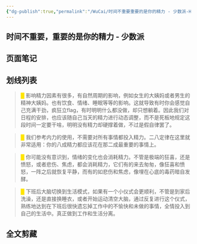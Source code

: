 ```yaml
---
{"dg-publish":true,"permalink":"/WuCai/时间不重要重要的是你的精力 - 少数派-H82EDDC/"}
---
```



## 时间不重要，重要的是你的精力 - 少数派 

## 页面笔记


## 划线列表
> <font color="#FFE500">█  </font>影响精力因素有很多，有自然周期的影响，例如女生的大姨妈或者男生的精神大姨妈。也有饮食、情绪、睡眠等等的影响。这就导致有时你会感觉自己充满干劲，疯狂立flag，有时明明什么都没做，却只想躺着。因此我们对日程的安排，也应该随自己当天的精力进行动态调整，而不是死板地规定这段时间一定要干啥，明明没有精力却硬撑着做，不过是假自律罢了。

> <font color="#FFE500">█  </font>我们参考内力的使用，不需要对所有事情都投入精力。二八定律在这里就非常适用：你的八成精力都应该花在那二成最重要的事情上。

> <font color="#FFE500">█  </font>你可能没有意识到，情绪的变化也会消耗精力。不管是极端的狂喜，还是愤怒，或者悲伤、焦虑，都会消耗精力，它们有的来去匆匆，像狂喜和愤怒，一阵之后就恢复平静，而有的如悲伤和焦虑，像埋在心底的毒药暗自发酵。

> <font color="#FFE500">█  </font>下班后大脑切换到生活模式，如果有一个小仪式会更顺利，不管是到家后洗澡，还是直接换睡衣，或者开始运动清空大脑，通过反复进行这个仪式，熟练地达到在下班后很快遗忘掉工作中的不愉快和未做的事情，全情投入到自己的生活中。真正做到工作和生活分离。


## 全文剪藏

